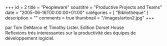 +++
id = 2
title = "Peopleware"
soustitre = "Productive Projects and Teams"
date = "2005-06-16T00:00:00+01:00"
catégories = [ "Bibliothèque" ]
description = ""
comments = true
thumbnail = "/images/arton2.jpg"
+++

<div class="chapo">par Tom DeMarco et Timothy Lister. Edition Dorset House</div>
Reflexions trés interessantes sur la productivité des équipes de développement logiciel.